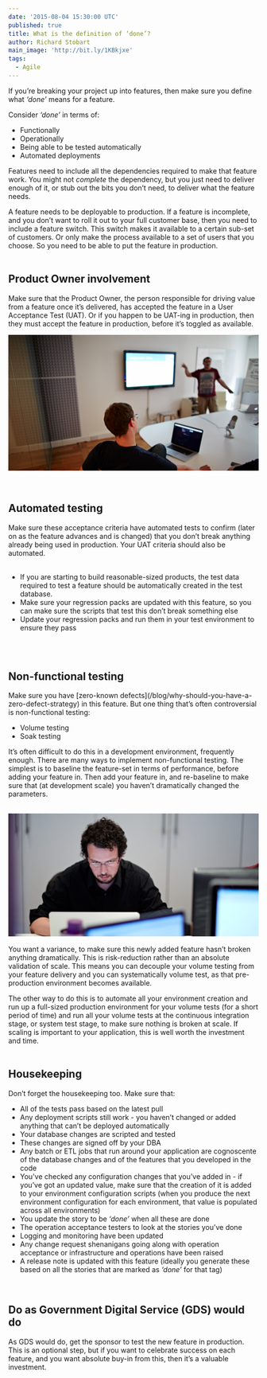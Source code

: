 ```yaml
---
date: '2015-08-04 15:30:00 UTC'
published: true
title: What is the definition of ‘done’?
author: Richard Stobart
main_image: 'http://bit.ly/1KBkjxe'
tags:
  - Agile
---
```


If you’re breaking your project up into features, then make sure you define what <i>‘done’</i> means for a feature.<br/>

Consider <i>‘done’</i> in terms of:<br/>

* Functionally
* Operationally
* Being able to be tested automatically
* Automated deployments

Features need to include all the dependencies required to make that feature work. You might not <i>complete</i> the dependency, but you just need to deliver enough of it, or stub out the bits you don’t need, to deliver what the feature needs.<br/>

A feature needs to be deployable to production. If a feature is incomplete, and you don’t want to roll it out to your full customer base, then you need to include a feature switch. This switch makes it available to a certain sub-set of customers. Or only make the process available to a set of users that you choose. So you need to be able to put the feature in production.<br/>
<br/>

<h2>Product Owner involvement</h2>
Make sure that the Product Owner, the person responsible for driving value from a feature once it’s delivered, has accepted the feature in a User Acceptance Test (UAT). Or if you happen to be UAT-ing in production, then they must accept the feature in production, before it’s toggled as available.<br/>

<p align="center"><img src="/source/assets/images/prose/tom_russell_pointing.png" alt="Product owner"></p>
<br>

<h2>Automated testing</h2>
Make sure these acceptance criteria have automated tests to confirm (later on as the feature advances and is changed) that you don’t break anything already being used in production. Your UAT criteria should also be automated.<br/>
<br/>

* If you are starting to build reasonable-sized products, the test data required to test a feature should be automatically created in the test database.
* Make sure your regression packs are updated with this feature, so you can make sure the scripts that test this don’t break something else
* Update your regression packs and run them in your test environment to ensure they pass
<br/>
<br/>

<h2>Non-functional testing</h2>
Make sure you have [zero-known defects](/blog/why-should-you-have-a-zero-defect-strategy) in this feature. But one thing that’s often controversial is non-functional testing:<br/>

* Volume testing
* Soak testing

It’s often difficult to do this in a development environment, frequently enough. There are many ways to implement non-functional testing. The simplest is to baseline the feature-set in terms of performance, before adding your feature in. Then add your feature in, and re-baseline to make sure that (at development scale) you haven’t dramatically changed the parameters.<br/>
<br/>

<p align="center"><img src="/source/assets/images/prose/pedro.png" alt="Testing"></p>

You want a variance, to make sure this newly added feature hasn’t broken anything dramatically. This is risk-reduction rather than an absolute validation of scale. This means you can decouple your volume testing from your feature delivery and you can systematically volume test, as that pre-production environment becomes available.<br/>

The other way to do this is to automate all your environment creation and run up a full-sized production environment for your volume tests (for a short period of time) and run all your volume tests at the continuous integration stage, or system test stage, to make sure nothing is broken at scale. If scaling is important to your application, this is well worth the investment and time.<br/>
<br/>

<h2>Housekeeping</h2>
Don’t forget the housekeeping too. Make sure that:<br/>

* All of the tests pass based on the latest pull
* Any deployment scripts still work - you haven’t changed or added anything that can’t be deployed automatically
* Your database changes are scripted and tested
* These changes are signed off by your DBA
* Any batch or ETL jobs that run around your application are cognoscente of the database changes and of the features that you developed in the code
* You've checked any configuration changes that you’ve added in - if you’ve got an updated value, make sure that the creation of it is added to your environment configuration scripts (when you produce the next environment configuration for each environment, that value is populated across all environments)
* You update the story to be <i>‘done’</i> when all these are done
* The operation acceptance testers to look at the stories you’ve done
* Logging and monitoring have been updated
* Any change request shenanigans going along with operation acceptance or infrastructure and operations have been raised
* A release note is updated with this feature (ideally you generate these based on all the stories that are marked as <i>‘done’</i> for that tag)<br/>
<br/>

<h2>Do as Government Digital Service (GDS) would do</h2>
As GDS would do, get the sponsor to test the new feature in production. This is an optional step, but if you want to celebrate success on each feature, and you want absolute buy-in from this, then it’s a valuable investment.
